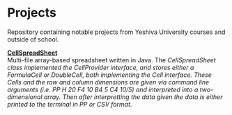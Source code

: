# Projects
Repository containing notable projects from Yeshiva University courses and outside of school.

<p><a href = "https://github.com/YaakovBaker/Projects/tree/main/YeshivaUniversityCS/IntroToCS/SpreadSheet"><Strong>CellSpreadSheet</Strong></a>
  <br>Multi-file array-based spreadsheet written in Java. The <i>CellSpreadSheet</> class implemented the <i>CellProvider</i> interface, and stores either a <i>FormulaCell</i> or <i>DoubleCell</i>, both implementing the <i>Cell</i> interface. These Cells and the row and column dimensions are given via command line arguments (i.e. PP H 20 F4 10 B4 5 C4 10/5) and interpreted into a two-dimensional array. Then after interpretting the data given the data is either printed to the terminal in PP or CSV format.</P>
